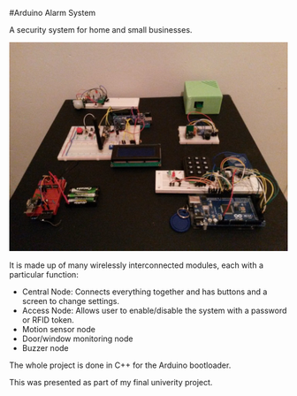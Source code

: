 #Arduino Alarm System

A security system for home and small businesses.

![pic1](Picture.jpg)

It is made up of many wirelessly interconnected modules, each with a particular function:
- Central Node: Connects everything together and has buttons and a screen to change settings.
- Access Node: Allows user to enable/disable the system with a password or RFID token.
- Motion sensor node
- Door/window monitoring node
- Buzzer node

The whole project is done in C++ for the Arduino bootloader.

This was presented as part of my final univerity project.
